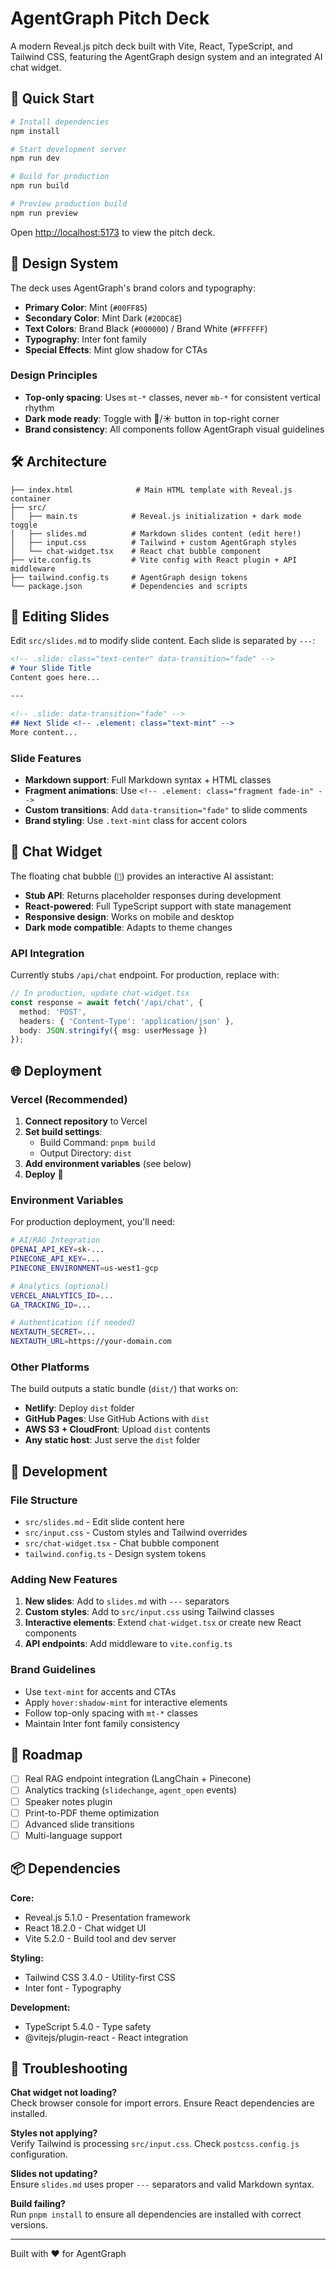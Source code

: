 # AgentGraph Pitch Deck

A modern Reveal.js pitch deck built with Vite, React, TypeScript, and Tailwind CSS, featuring the AgentGraph design system and an integrated AI chat widget.

## 🚀 Quick Start

```bash
# Install dependencies
npm install

# Start development server
npm run dev

# Build for production
npm run build

# Preview production build
npm run preview
```

Open [http://localhost:5173](http://localhost:5173) to view the pitch deck.

## 🎨 Design System

The deck uses AgentGraph's brand colors and typography:

- **Primary Color**: Mint (`#00FF85`)
- **Secondary Color**: Mint Dark (`#20DC8E`) 
- **Text Colors**: Brand Black (`#000000`) / Brand White (`#FFFFFF`)
- **Typography**: Inter font family
- **Special Effects**: Mint glow shadow for CTAs

### Design Principles

- **Top-only spacing**: Uses `mt-*` classes, never `mb-*` for consistent vertical rhythm
- **Dark mode ready**: Toggle with 🌙/☀️ button in top-right corner
- **Brand consistency**: All components follow AgentGraph visual guidelines

## 🛠️ Architecture

```
├── index.html              # Main HTML template with Reveal.js container
├── src/
│   ├── main.ts            # Reveal.js initialization + dark mode toggle
│   ├── slides.md          # Markdown slides content (edit here!)
│   ├── input.css          # Tailwind + custom AgentGraph styles
│   └── chat-widget.tsx    # React chat bubble component
├── vite.config.ts         # Vite config with React plugin + API middleware
├── tailwind.config.ts     # AgentGraph design tokens
└── package.json           # Dependencies and scripts
```

## 📝 Editing Slides

Edit `src/slides.md` to modify slide content. Each slide is separated by `---`:

```markdown
<!-- .slide: class="text-center" data-transition="fade" -->
# Your Slide Title
Content goes here...

---

<!-- .slide: data-transition="fade" -->
## Next Slide <!-- .element: class="text-mint" -->
More content...
```

### Slide Features

- **Markdown support**: Full Markdown syntax + HTML classes
- **Fragment animations**: Use `<!-- .element: class="fragment fade-in" -->`
- **Custom transitions**: Add `data-transition="fade"` to slide comments
- **Brand styling**: Use `.text-mint` class for accent colors

## 🤖 Chat Widget

The floating chat bubble (`🤖`) provides an interactive AI assistant:

- **Stub API**: Returns placeholder responses during development
- **React-powered**: Full TypeScript support with state management
- **Responsive design**: Works on mobile and desktop
- **Dark mode compatible**: Adapts to theme changes

### API Integration

Currently stubs `/api/chat` endpoint. For production, replace with:

```typescript
// In production, update chat-widget.tsx
const response = await fetch('/api/chat', {
  method: 'POST',
  headers: { 'Content-Type': 'application/json' },
  body: JSON.stringify({ msg: userMessage })
});
```

## 🌐 Deployment

### Vercel (Recommended)

1. **Connect repository** to Vercel
2. **Set build settings**:
   - Build Command: `pnpm build`
   - Output Directory: `dist`
3. **Add environment variables** (see below)
4. **Deploy** 🚀

### Environment Variables

For production deployment, you'll need:

```bash
# AI/RAG Integration
OPENAI_API_KEY=sk-...
PINECONE_API_KEY=...
PINECONE_ENVIRONMENT=us-west1-gcp

# Analytics (optional)
VERCEL_ANALYTICS_ID=...
GA_TRACKING_ID=...

# Authentication (if needed)
NEXTAUTH_SECRET=...
NEXTAUTH_URL=https://your-domain.com
```

### Other Platforms

The build outputs a static bundle (`dist/`) that works on:

- **Netlify**: Deploy `dist` folder
- **GitHub Pages**: Use GitHub Actions with `dist` 
- **AWS S3 + CloudFront**: Upload `dist` contents
- **Any static host**: Just serve the `dist` folder

## 🔧 Development

### File Structure

- `src/slides.md` - Edit slide content here
- `src/input.css` - Custom styles and Tailwind overrides
- `src/chat-widget.tsx` - Chat bubble component
- `tailwind.config.ts` - Design system tokens

### Adding New Features

1. **New slides**: Add to `slides.md` with `---` separators
2. **Custom styles**: Add to `src/input.css` using Tailwind classes
3. **Interactive elements**: Extend `chat-widget.tsx` or create new React components
4. **API endpoints**: Add middleware to `vite.config.ts`

### Brand Guidelines

- Use `text-mint` for accents and CTAs
- Apply `hover:shadow-mint` for interactive elements
- Follow top-only spacing with `mt-*` classes
- Maintain Inter font family consistency

## 🎯 Roadmap

- [ ] Real RAG endpoint integration (LangChain + Pinecone)
- [ ] Analytics tracking (`slidechange`, `agent_open` events)
- [ ] Speaker notes plugin
- [ ] Print-to-PDF theme optimization
- [ ] Advanced slide transitions
- [ ] Multi-language support

## 📦 Dependencies

**Core:**
- Reveal.js 5.1.0 - Presentation framework
- React 18.2.0 - Chat widget UI
- Vite 5.2.0 - Build tool and dev server

**Styling:**
- Tailwind CSS 3.4.0 - Utility-first CSS
- Inter font - Typography

**Development:**
- TypeScript 5.4.0 - Type safety
- @vitejs/plugin-react - React integration

## 🐛 Troubleshooting

**Chat widget not loading?**  
Check browser console for import errors. Ensure React dependencies are installed.

**Styles not applying?**  
Verify Tailwind is processing `src/input.css`. Check `postcss.config.js` configuration.

**Slides not updating?**  
Ensure `slides.md` uses proper `---` separators and valid Markdown syntax.

**Build failing?**  
Run `pnpm install` to ensure all dependencies are installed with correct versions.

---

Built with ❤️ for AgentGraph
